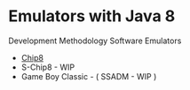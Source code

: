Emulators with Java 8
=========

Development Methodology Software Emulators

* [Chip8](https://github.com/vicboma1/emulators/tree/master/chip8)
* S-Chip8 - WIP
* Game Boy Classic - ( SSADM - WIP )

